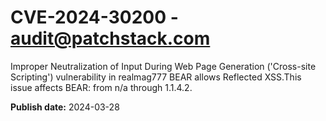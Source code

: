 # CVE-2024-30200 - audit@patchstack.com

Improper Neutralization of Input During Web Page Generation ('Cross-site Scripting') vulnerability in realmag777 BEAR allows Reflected XSS.This issue affects BEAR: from n/a through 1.1.4.2.



**Publish date:** 2024-03-28
